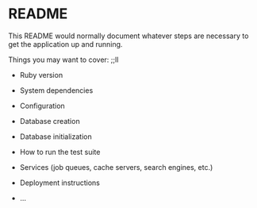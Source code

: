 # README

This README would normally document whatever steps are necessary to get the
application up and running.

Things you may want to cover:
;;ll
* Ruby version

* System dependencies

* Configuration

* Database creation

* Database initialization

* How to run the test suite

* Services (job queues, cache servers, search engines, etc.)

* Deployment instructions

* ...
